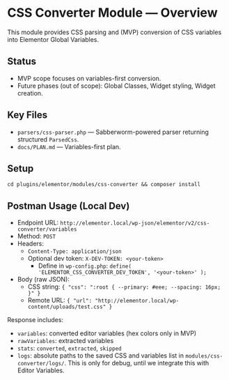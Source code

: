 # CSS Converter Module — Overview

This module provides CSS parsing and (MVP) conversion of CSS variables into Elementor Global Variables.

## Status
- MVP scope focuses on variables-first conversion.
- Future phases (out of scope): Global Classes, Widget styling, Widget creation.

## Key Files
- `parsers/css-parser.php` — Sabberworm-powered parser returning structured `ParsedCss`.
- `docs/PLAN.md` — Variables-first plan.

## Setup
```
cd plugins/elementor/modules/css-converter && composer install
```

## Postman Usage (Local Dev)

- Endpoint URL: `http://elementor.local/wp-json/elementor/v2/css-converter/variables`
- Method: `POST`
- Headers:
  - `Content-Type: application/json`
  - Optional dev token: `X-DEV-TOKEN: <your-token>`
    - Define in `wp-config.php`: `define( 'ELEMENTOR_CSS_CONVERTER_DEV_TOKEN', '<your-token>' );`
- Body (raw JSON):
  - CSS string:
    `{ "css": ":root { --primary: #eee; --spacing: 16px; }" }`
  - Remote URL:
    `{ "url": "http://elementor.local/wp-content/uploads/test.css" }`

Response includes:
- `variables`: converted editor variables (hex colors only in MVP)
- `rawVariables`: extracted variables
- `stats`: `converted`, `extracted`, `skipped`
- `logs`: absolute paths to the saved CSS and variables list in `modules/css-converter/logs/`. This is only for debug, until we integrate this with Editor Variables.


